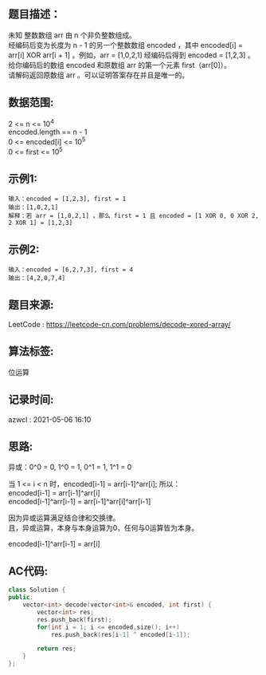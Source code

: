## 题目描述：
未知 整数数组 arr 由 n 个非负整数组成。  
经编码后变为长度为 n - 1 的另一个整数数组 encoded ，其中 encoded[i] = arr[i] XOR arr[i + 1] 。例如，arr = [1,0,2,1] 经编码后得到 encoded = [1,2,3] 。  
给你编码后的数组 encoded 和原数组 arr 的第一个元素 first（arr[0]）。  
请解码返回原数组 arr 。可以证明答案存在并且是唯一的。  


## 数据范围:
2 <= n <= 10<sup>4</sup>  
encoded.length == n - 1  
0 <= encoded[i] <= 10<sup>5</sup>  
0 <= first <= 10<sup>5</sup>  

## 示例1:
```
输入：encoded = [1,2,3], first = 1
输出：[1,0,2,1]
解释：若 arr = [1,0,2,1] ，那么 first = 1 且 encoded = [1 XOR 0, 0 XOR 2, 2 XOR 1] = [1,2,3]
```

## 示例2:
```
输入：encoded = [6,2,7,3], first = 4
输出：[4,2,0,7,4]
```

## 题目来源:
LeetCode : https://leetcode-cn.com/problems/decode-xored-array/  

## 算法标签:
位运算  

## 记录时间:
azwcl : 2021-05-06 16:10  

## 思路:
异或：0^0 = 0, 1^0 = 1, 0^1 = 1, 1^1 = 0  

当 1 <= i < n 时，encoded[i-1] = arr[i-1]^arr[i];
所以：  
encoded[i-1] = arr[i-1]^arr[i]  
encoded[i-1]^arr[i-1] = arr[i-1]^arr[i]^arr[i-1]  

因为异或运算满足结合律和交换律。  
且，异或运算，本身与本身运算为0，任何与0运算皆为本身。  

encoded[i-1]^arr[i-1] = arr[i]

## AC代码:
```cpp
class Solution {
public:
    vector<int> decode(vector<int>& encoded, int first) {
        vector<int> res;
        res.push_back(first);
        for(int i = 1; i <= encoded.size(); i++)
            res.push_back(res[i-1] ^ encoded[i-1]);

        return res;
    }
};
```